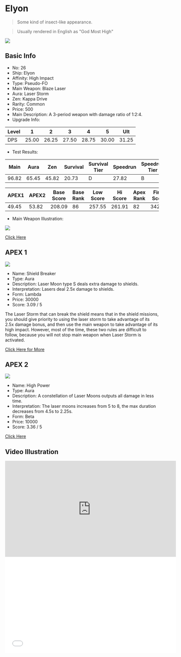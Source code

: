 # Elyon

> Some kind of insect-like appearance.

> Usually rendered in English as "God Most High"

<img src="/ships/ship_26.png" style={{zoom:1}}/>

## Basic Info

- No: 26
- Ship: Elyon
- Affinity: High Impact
- Type: Pseudo-FO
- Main Weapon: Blaze Laser
- Aura: Laser Storm
- Zen: Kappa Drive
- Rarity: Common
- Price: 500
- Main Description: A 3-period weapon with damage ratio of 1:2:4.
- Upgrade Info: 

| Level | 1 | 2 | 3 | 4 | 5 | Ult |
|--|--|--|--|--|--|--|
| DPS | 25.00 | 26.25 | 27.50 | 28.75 | 30.00 | 31.25 |

- Test Results: 

| Main | Aura | Zen | Survival | Survival Tier | Speedrun | Speedrun Tier | Fun | Fun Tier |
|--|--|--|--|--|--|--|--|--|
| 96.82 | 65.45 | 45.82 | 20.73 | D | 27.82 | B | 31.64 | B |

| APEX1 | APEX2 | Base Score | Base Rank | Low Score | Hi Score | Apex Rank | Final Score | FinalRank |
|--|--|--|--|--|--|--|--|--|
| 49.45 | 53.82 | 208.09 | 86 | 257.55 | 261.91 | 82 | 342.09 | 82 |

- Main Weapon Illustration:

<img src="/illustration/main_26.gif" style={{zoom:1}}/>

[Click Here](https://gamefaqs.gamespot.com/iphone/193681-phoenix-ii/faqs/76704/ship-details-part-3#elyon)

## APEX 1

<img src="/ships/ship_26_apex_1.png" style={{zoom:1}}/>

- Name: Shield Breaker
- Type: Aura
- Description: Laser Moon type S deals extra damage to shields.
- Interpretation: Lasers deal 2.5x damage to shields.
- Form: Lambda
- Price: 30000
- Score: 3.09 / 5

The Laser Storm that can break the shield means that in the shield missions, you should give priority to using the laser storm to take advantage of its 2.5x damage bonus, and then use the main weapon to take advantage of its high impact. However, most of the time, these two rules are difficult to follow, because you will not stop main weapon when Laser Storm is activated.

[Click Here for More](https://gamefaqs.gamespot.com/iphone/193681-phoenix-ii/faqs/76704/ship-details-part-3#lambda-ls-shield-breaker-c30000)

## APEX 2

<img src="/ships/ship_26_apex_2.png" style={{zoom:1}}/>

- Name: High Power
- Type: Aura
- Description: A constellation of Laser Moons outputs all damage in less time.
- Interpretation: The laser moons increases from 5 to 8, the max duration decreases from 4.5s to 2.25s.
- Form: Beta
- Price: 10000
- Score: 3.36 / 5

[Click Here](https://gamefaqs.gamespot.com/iphone/193681-phoenix-ii/faqs/76704/ship-details-part-3#beta-ls-high-power-c10000)

## Video Illustration

<iframe width="560" height="315" src="https://www.youtube.com/embed/AhoCrxrKByQ?si=vFco9PQ1I1vWGSl9" title="YouTube video player" frameborder="0" allow="accelerometer; autoplay; clipboard-write; encrypted-media; gyroscope; picture-in-picture; web-share" referrerpolicy="strict-origin-when-cross-origin" allowfullscreen></iframe>

<br/>

<iframe width="560" height="315" src="//player.bilibili.com/player.html?aid=1851634491&bvid=BV1pW421c7CG&cid=1466273908&p=1&autoplay=false" scrolling="no" border="0" frameborder="no" allow="accelerometer; autoplay; clipboard-write; encrypted-media; gyroscope; picture-in-picture; web-share" framespacing="0" allowfullscreen="true"> </iframe>
